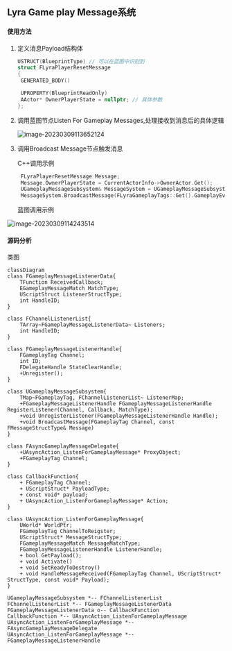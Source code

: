 ## Lyra Game play Message系统

#### 使用方法

1. 定义消息Payload结构体

   ```C++
   USTRUCT(BlueprintType) // 可以在蓝图中识别到
   struct FLyraPlayerResetMessage
   {
   	GENERATED_BODY()
   
   	UPROPERTY(BlueprintReadOnly)
   	AActor* OwnerPlayerState = nullptr; // 具体参数
   };
   ```

   

2. 调用蓝图节点Listen For Gameplay Messages,处理接收到消息后的具体逻辑

   ![image-20230309113652124](D:\URPRJ\LearLyraGit\LearnLyra\LyraDoc\pic\ListenForGameplayMessages.png)

3. 调用Broadcast Message节点触发消息

   C++调用示例

   ```c++
   	FLyraPlayerResetMessage Message;
   	Message.OwnerPlayerState = CurrentActorInfo->OwnerActor.Get();
   	UGameplayMessageSubsystem& MessageSystem = UGameplayMessageSubsystem::Get(this);
   	MessageSystem.BroadcastMessage(FLyraGameplayTags::Get().GameplayEvent_Reset, Message);
   ```

   蓝图调用示例

![image-20230309114243514](D:\URPRJ\LearLyraGit\LearnLyra\LyraDoc\pic\BroadcastMessage.png)

#### 源码分析

类图

```mermaid
classDiagram
class FGameplayMessageListenerData{
	TFunction ReceivedCallback;	
	EGameplayMessageMatch MatchType;
	UScriptStruct ListenerStructType;
	int HandleID;
}

class FChannelListenerList{
	TArray~FGameplayMessageListenerData~ Listeners;
	int HandleID;
}

class FGameplayMessageListenerHandle{
	FGameplayTag Channel;
	int ID;
	FDelegateHandle StateClearHandle;
	+Unregister();
}

class UGameplayMessageSubsystem{
	TMap~FGameplayTag, FChannelListenerList~ ListenerMap;
	+FGameplayMessageListenerHandle FGameplayMessageListenerHandle RegisterListener(Channel, Callback, MatchType);
	+void UnregisterListener(FGameplayMessageListenerHandle Handle);
	+void BroadcastMessage(FGameplayTag Channel, const FMessageStructType& Message)
}

class FAsyncGameplayMessageDelegate{
	+UAsyncAction_ListenForGameplayMessage* ProxyObject;
	+FGameplayTag Channel;
}

class CallbackFunction{
	+ FGameplayTag Channel;
	+ UScriptStruct* PayloadType;
	+ const void* payload;
	+ UAsyncAction_ListenForGameplayMessage* Action;
}

class UAsyncAction_ListenForGameplayMessage{
	UWorld* WorldPtr;
	FGameplayTag ChannelToReigster;
	UScriptStruct* MessageStructType;
	FGameplayMessageMatch MessageMatchType;
	FGameplayMessageListenerHandle ListenerHandle;
	+ bool GetPayload();
	+ void Activate()
	+ void SetReadyToDestroy()
	+ void HandleMessageReceived(FGameplayTag Channel, UScriptStruct* StructType, const void* Payload);
}

UGameplayMessageSubsystem *-- FChannelListenerList
FChannelListenerList *-- FGameplayMessageListenerData
FGameplayMessageListenerData o-- CallbackFunction 
CallbackFunction *-- UAsyncAction_ListenForGameplayMessage
UAsyncAction_ListenForGameplayMessage *-- FAsyncGameplayMessageDelegate
UAsyncAction_ListenForGameplayMessage *-- FGameplayMessageListenerHandle 

```

